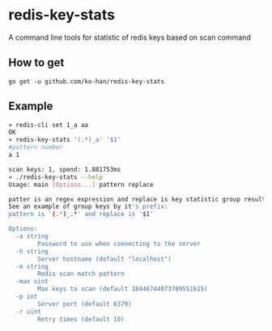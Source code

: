 # redis-key-stats
A command line tools for statistic of redis keys based on scan command


## How to get

`go get -u github.com/ko-han/redis-key-stats`

## Example
```bash
» redis-cli set 1_a aa
OK
» redis-key-stats '(.*)_a' '$1'
#pattern number
a 1

scan keys: 1, spend: 1.881753ms
» ./redis-key-stats --help
Usage: main [Options...] pattern replace

patter is an regex expression and replace is key statistic group result. 
See an example of group keys by it's prefix:
pattern is '(.*)_.*' and replace is '$1'

Options:
  -a string
        Password to use when connecting to the server
  -h string
        Server hostname (default "localhost")
  -m string
        Redis scan match pattern
  -max uint
        Max keys to scan (default 18446744073709551615)
  -p int
        Server port (default 6379)
  -r uint
        Retry times (default 10)
```
